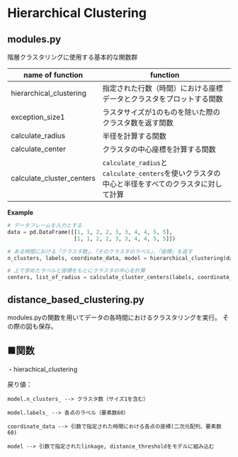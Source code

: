 # Hierarchical Clustering

## modules.py

階層クラスタリングに使用する基本的な関数群

|name of function | function|
| --------------- | ------- |
| hierarchical_clustering | 指定された行数（時間）における座標データとクラスタをプロットする関数|
| exception_size1  | ラスタサイズが1のものを除いた際のクラスタ数を返す関数|
| calculate_radius | 半径を計算する関数|
| calculate_center | クラスタの中心座標を計算する関数|
| calculate_cluster_centers | ```calculate_radius```と```calculate_centers```を使いクラスタの中心と半径をすべてのクラスタに対して計算|

**Example**
  
```modules.py
# データフレームを入力とする
data = pd.DataFrame([[1, 1, 2, 2, 3, 3, 4, 4, 5, 5], 
                     [1, 1, 2, 2, 3, 3, 4, 4, 5, 5]])

# ある時間における「クラスタ数」、「そのクラスタのラベル」、「座標」を返す
n_clusters, labels, coordinate_data, model = hierarchical_clustering(data, time_analyze=0, threshold=2, "single")

# 上で求めたラベルと座標をもとにクラスタの中心を計算
centers, list_of_radius = calculate_cluster_centers(labels, coordinate_data, np.bincount(labels))

```

## distance_based_clustering.py
modules.pyの関数を用いてデータの各時間におけるクラスタリングを実行。
その際の図も保存。

## ■関数

・hierachical_clustering

戻り値：

    model.n_clusters_ --> クラスタ数（サイズ1を含む）
    
    model.labels_ --> 各点のラベル（要素数60）
    
    coordinate_data --> 引数で指定された時間における各点の座標(二次元配列、要素数60)
    
    model --> 引数で指定されたlinkage, distance_thresholdをモデルに組み込む
